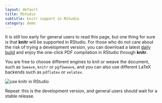```yaml
---
layout: default
title: RStudio
subtitle: knitr support in RStudio
category: demo
---
```


It is still too early for general users to read this page, but one thing for sure is that **knitr** will be supported in RStudio. For those who do not care about the risk of trying a development version, you can download a latest [daily build](http://www.rstudio.org/download/daily/) and enjoy the one-click PDF compilation in RStudio through **knitr**.

You are free to choose different engines to knit or weave the document, such as `Sweave`, `knitr` or `pgfSweave`, and you can also use different LaTeX backends such as `pdflatex` or `xelatex`.

![use knitr in RStudio](http://i.imgur.com/Z72Qc.png)

Repeat: this is the development version, and general users should wait for a stable release.
